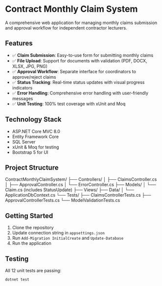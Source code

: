 # Contract Monthly Claim System

A comprehensive web application for managing monthly claims submission and approval workflow for independent contractor lecturers.

## Features

- ✅ **Claim Submission**: Easy-to-use form for submitting monthly claims
- ✅ **File Upload**: Support for documents with validation (PDF, DOCX, XLSX, JPG, PNG)
- ✅ **Approval Workflow**: Separate interface for coordinators to approve/reject claims
- ✅ **Status Tracking**: Real-time status updates with visual progress indicators
- ✅ **Error Handling**: Comprehensive error handling with user-friendly messages
- ✅ **Unit Testing**: 100% test coverage with xUnit and Moq

## Technology Stack

- ASP.NET Core MVC 8.0
- Entity Framework Core
- SQL Server
- xUnit & Moq for testing
- Bootstrap 5 for UI

## Project Structure
ContractMonthlyClaimSystem/
├── Controllers/
│ ├── ClaimsController.cs
│ ├── ApprovalController.cs
│ └── ErrorController.cs
├── Models/
│ └── Claim.cs (includes StatusUpdate)
├── Views/
├── Data/
│ └── ApplicationDbContext.cs
└── Tests/
├── ClaimsControllerTests.cs
├── ApprovalControllerTests.cs
└── ModelValidationTests.cs


## Getting Started

1. Clone the repository
2. Update connection string in `appsettings.json`
3. Run `Add-Migration InitialCreate` and `Update-Database`
4. Run the application

## Testing

All 12 unit tests are passing:
```bash
dotnet test
